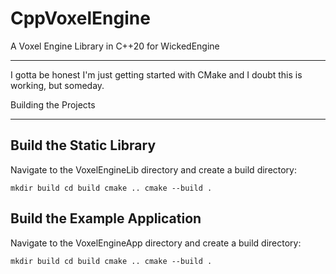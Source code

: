 # CppVoxelEngine
A Voxel Engine Library in C++20 for WickedEngine

---


I gotta be honest I'm just getting started with CMake and I doubt this is working, but someday.



Building the Projects

---

Build the Static Library
---
Navigate to the VoxelEngineLib directory and create a build directory:

<code>mkdir build
cd build
cmake ..
cmake --build .
</code>


Build the Example Application
---
Navigate to the VoxelEngineApp directory and create a build directory:

<code>mkdir build
cd build
cmake ..
cmake --build .
</code>
